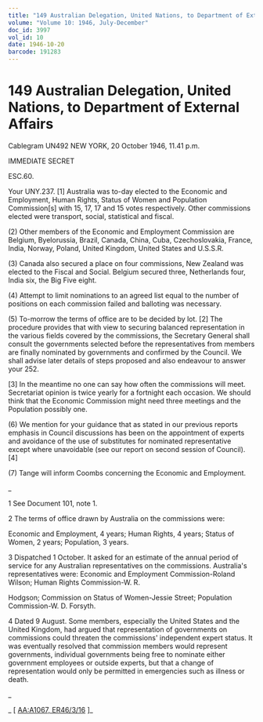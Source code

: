 ```yaml
---
title: "149 Australian Delegation, United Nations, to Department of External Affairs"
volume: "Volume 10: 1946, July-December"
doc_id: 3997
vol_id: 10
date: 1946-10-20
barcode: 191283
---
```


# 149 Australian Delegation, United Nations, to Department of External Affairs

Cablegram UN492 NEW YORK, 20 October 1946, 11.41 p.m.

IMMEDIATE SECRET

ESC.60.

Your UNY.237. [1] Australia was to-day elected to the Economic and Employment, Human Rights, Status of Women and Population Commission[s] with 15, 17, 17 and 15 votes respectively. Other commissions elected were transport, social, statistical and fiscal.

(2) Other members of the Economic and Employment Commission are Belgium, Byelorussia, Brazil, Canada, China, Cuba, Czechoslovakia, France, India, Norway, Poland, United Kingdom, United States and U.S.S.R.

(3) Canada also secured a place on four commissions, New Zealand was elected to the Fiscal and Social. Belgium secured three, Netherlands four, India six, the Big Five eight.

(4) Attempt to limit nominations to an agreed list equal to the number of positions on each commission failed and balloting was necessary.

(5) To-morrow the terms of office are to be decided by lot. [2] The procedure provides that with view to securing balanced representation in the various fields covered by the commissions, the Secretary General shall consult the governments selected before the representatives from members are finally nominated by governments and confirmed by the Council. We shall advise later details of steps proposed and also endeavour to answer your 252.

[3] In the meantime no one can say how often the commissions will meet. Secretariat opinion is twice yearly for a fortnight each occasion. We should think that the Economic Commission might need three meetings and the Population possibly one.

(6) We mention for your guidance that as stated in our previous reports emphasis in Council discussions has been on the appointment of experts and avoidance of the use of substitutes for nominated representative except where unavoidable (see our report on second session of Council). [4]

(7) Tange will inform Coombs concerning the Economic and Employment.

_

1 See Document 101, note 1.

2 The terms of office drawn by Australia on the commissions were:

Economic and Employment, 4 years; Human Rights, 4 years; Status of Women, 2 years; Population, 3 years.

3 Dispatched 1 October. It asked for an estimate of the annual period of service for any Australian representatives on the commissions. Australia's representatives were: Economic and Employment Commission-Roland Wilson; Human Rights Commission-W. R.

Hodgson; Commission on Status of Women-Jessie Street; Population Commission-W. D. Forsyth.

4 Dated 9 August. Some members, especially the United States and the United Kingdom, had argued that representation of governments on commissions could threaten the commissions' independent expert status. It was eventually resolved that commission members would represent governments, individual governments being free to nominate either government employees or outside experts, but that a change of representation would only be permitted in emergencies such as illness or death.

_

_ [ [AA:A1067, ER46/3/16](http://www.naa.gov.au/cgi-bin/Search?O=I&Number=191283) ]_
